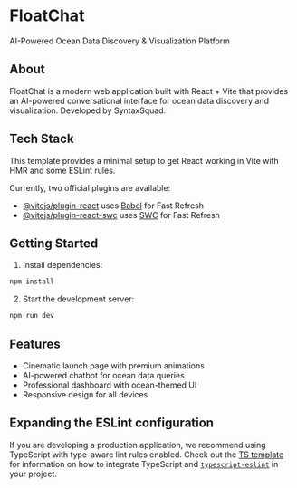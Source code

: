 # FloatChat

AI-Powered Ocean Data Discovery & Visualization Platform

## About

FloatChat is a modern web application built with React + Vite that provides an AI-powered conversational interface for ocean data discovery and visualization. Developed by SyntaxSquad.

## Tech Stack

This template provides a minimal setup to get React working in Vite with HMR and some ESLint rules.

Currently, two official plugins are available:

- [@vitejs/plugin-react](https://github.com/vitejs/vite-plugin-react/blob/main/packages/plugin-react) uses [Babel](https://babeljs.io/) for Fast Refresh
- [@vitejs/plugin-react-swc](https://github.com/vitejs/vite-plugin-react/blob/main/packages/plugin-react-swc) uses [SWC](https://swc.rs/) for Fast Refresh

## Getting Started

1. Install dependencies:

```bash
npm install
```

2. Start the development server:

```bash
npm run dev
```

## Features

- Cinematic launch page with premium animations
- AI-powered chatbot for ocean data queries
- Professional dashboard with ocean-themed UI
- Responsive design for all devices

## Expanding the ESLint configuration

If you are developing a production application, we recommend using TypeScript with type-aware lint rules enabled. Check out the [TS template](https://github.com/vitejs/vite/tree/main/packages/create-vite/template-react-ts) for information on how to integrate TypeScript and [`typescript-eslint`](https://typescript-eslint.io) in your project.
